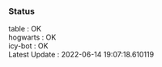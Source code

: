 ### Status


table : OK  
hogwarts : OK  
icy-bot : OK  
Latest Update : 2022-06-14 19:07:18.610119
